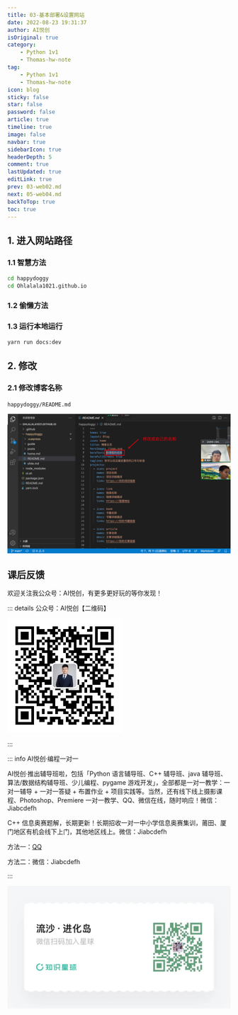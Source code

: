 ```yaml
---
title: 03-基本部署&设置网站
date: 2022-08-23 19:31:37
author: AI悦创
isOriginal: true
category:
    - Python 1v1
    - Thomas-hw-note
tag:
    - Python 1v1
    - Thomas-hw-note
icon: blog
sticky: false
star: false
password: false
article: true
timeline: true
image: false
navbar: true
sidebarIcon: true
headerDepth: 5
comment: true
lastUpdated: true
editLink: true
prev: 03-web02.md
next: 05-web04.md
backToTop: true
toc: true
---
```


## 1. 进入网站路径

### 1.1 智慧方法

```cmd
cd happydoggy
cd Ohlalala1021.github.io
```

### 1.2 偷懒方法



### 1.3 运行本地运行

```cmd
yarn run docs:dev
```



## 2. 修改

### 2.1 修改博客名称

`happydoggy/README.md`

![image-20220825200401363](./04-web03.assets/image-20220825200401363.png)













## 课后反馈





欢迎关注我公众号：AI悦创，有更多更好玩的等你发现！

::: details 公众号：AI悦创【二维码】

![](/gzh.jpg)

:::

::: info AI悦创·编程一对一

AI悦创·推出辅导班啦，包括「Python 语言辅导班、C++ 辅导班、java 辅导班、算法/数据结构辅导班、少儿编程、pygame 游戏开发」，全部都是一对一教学：一对一辅导 + 一对一答疑 + 布置作业 + 项目实践等。当然，还有线下线上摄影课程、Photoshop、Premiere 一对一教学、QQ、微信在线，随时响应！微信：Jiabcdefh

C++ 信息奥赛题解，长期更新！长期招收一对一中小学信息奥赛集训，莆田、厦门地区有机会线下上门，其他地区线上。微信：Jiabcdefh

方法一：[QQ](http://wpa.qq.com/msgrd?v=3&uin=1432803776&site=qq&menu=yes)

方法二：微信：Jiabcdefh

:::

![](/zsxq.jpg)











